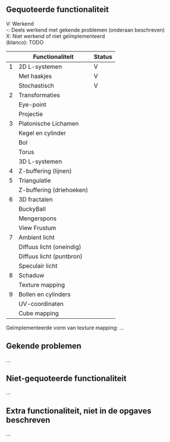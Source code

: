 ## Gequoteerde functionaliteit

V: Werkend  
-: Deels werkend met gekende problemen (onderaan beschreven)  
X: Niet werkend of niet geïmplementeerd  
(blanco): TODO  


|   | Functionaliteit      | Status |
|---|---------------------------|---|
| 1 | 2D L-systemen             | V |
|   | Met haakjes               | V |
|   | Stochastisch              | V |
| 2 | Transformaties            |   |
|   | Eye-point                 |   |
|   | Projectie                 |   |
| 3 | Platonische Lichamen      |   |
|   | Kegel en cylinder         |   |
|   | Bol                       |   |
|   | Torus                     |   |
|   | 3D L-systemen             |   |
| 4 | Z-buffering (lijnen)      |   |
| 5 | Triangulatie              |   |
|   | Z-buffering (driehoeken)  |   |
| 6 | 3D fractalen              |   |
|   | BuckyBall                 |   |
|   | Mengerspons               |   |
|   | View Frustum              |   |
| 7 | Ambient licht             |   |
|   | Diffuus licht (oneindig)  |   |
|   | Diffuus licht (puntbron)  |   |
|   | Speculair licht           |   |
| 8 | Schaduw                   |   |
|   | Texture mapping           |   |
| 9 | Bollen en cylinders       |   |
|   | UV-coordinaten            |   |
|   | Cube mapping              |   |

Geïmplementeerde vorm van texture mapping: ...

## Gekende problemen 
...
## Niet-gequoteerde functionaliteit
...

## Extra functionaliteit, niet in de opgaves beschreven
...

